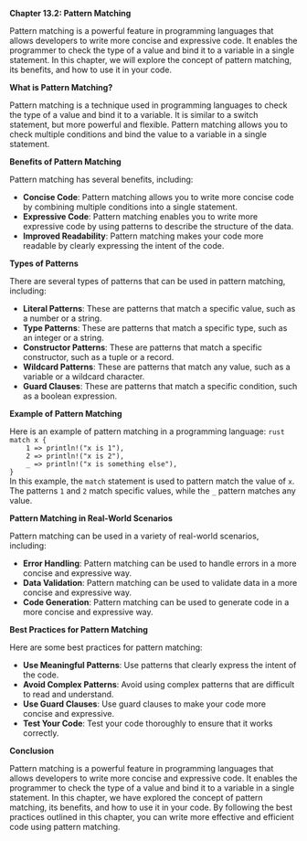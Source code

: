 <p><strong>Chapter 13.2: Pattern Matching</strong></p>

<p>Pattern matching is a powerful feature in programming languages that allows developers to write more concise and expressive code. It enables the programmer to check the type of a value and bind it to a variable in a single statement. In this chapter, we will explore the concept of pattern matching, its benefits, and how to use it in your code.</p>

<p><strong>What is Pattern Matching?</strong></p>

<p>Pattern matching is a technique used in programming languages to check the type of a value and bind it to a variable. It is similar to a switch statement, but more powerful and flexible. Pattern matching allows you to check multiple conditions and bind the value to a variable in a single statement.</p>

<p><strong>Benefits of Pattern Matching</strong></p>

<p>Pattern matching has several benefits, including:</p>

<ul>
<li><strong>Concise Code</strong>: Pattern matching allows you to write more concise code by combining multiple conditions into a single statement.</li>
<li><strong>Expressive Code</strong>: Pattern matching enables you to write more expressive code by using patterns to describe the structure of the data.</li>
<li><strong>Improved Readability</strong>: Pattern matching makes your code more readable by clearly expressing the intent of the code.</li>
</ul>

<p><strong>Types of Patterns</strong></p>

<p>There are several types of patterns that can be used in pattern matching, including:</p>

<ul>
<li><strong>Literal Patterns</strong>: These are patterns that match a specific value, such as a number or a string.</li>
<li><strong>Type Patterns</strong>: These are patterns that match a specific type, such as an integer or a string.</li>
<li><strong>Constructor Patterns</strong>: These are patterns that match a specific constructor, such as a tuple or a record.</li>
<li><strong>Wildcard Patterns</strong>: These are patterns that match any value, such as a variable or a wildcard character.</li>
<li><strong>Guard Clauses</strong>: These are patterns that match a specific condition, such as a boolean expression.</li>
</ul>

<p><strong>Example of Pattern Matching</strong></p>

<p>Here is an example of pattern matching in a programming language:
<code>rust
match x {
    1 =&gt; println!("x is 1"),
    2 =&gt; println!("x is 2"),
    _ =&gt; println!("x is something else"),
}
</code>
In this example, the <code>match</code> statement is used to pattern match the value of <code>x</code>. The patterns <code>1</code> and <code>2</code> match specific values, while the <code>_</code> pattern matches any value.</p>

<p><strong>Pattern Matching in Real-World Scenarios</strong></p>

<p>Pattern matching can be used in a variety of real-world scenarios, including:</p>

<ul>
<li><strong>Error Handling</strong>: Pattern matching can be used to handle errors in a more concise and expressive way.</li>
<li><strong>Data Validation</strong>: Pattern matching can be used to validate data in a more concise and expressive way.</li>
<li><strong>Code Generation</strong>: Pattern matching can be used to generate code in a more concise and expressive way.</li>
</ul>

<p><strong>Best Practices for Pattern Matching</strong></p>

<p>Here are some best practices for pattern matching:</p>

<ul>
<li><strong>Use Meaningful Patterns</strong>: Use patterns that clearly express the intent of the code.</li>
<li><strong>Avoid Complex Patterns</strong>: Avoid using complex patterns that are difficult to read and understand.</li>
<li><strong>Use Guard Clauses</strong>: Use guard clauses to make your code more concise and expressive.</li>
<li><strong>Test Your Code</strong>: Test your code thoroughly to ensure that it works correctly.</li>
</ul>

<p><strong>Conclusion</strong></p>

<p>Pattern matching is a powerful feature in programming languages that allows developers to write more concise and expressive code. It enables the programmer to check the type of a value and bind it to a variable in a single statement. In this chapter, we have explored the concept of pattern matching, its benefits, and how to use it in your code. By following the best practices outlined in this chapter, you can write more effective and efficient code using pattern matching.</p>
